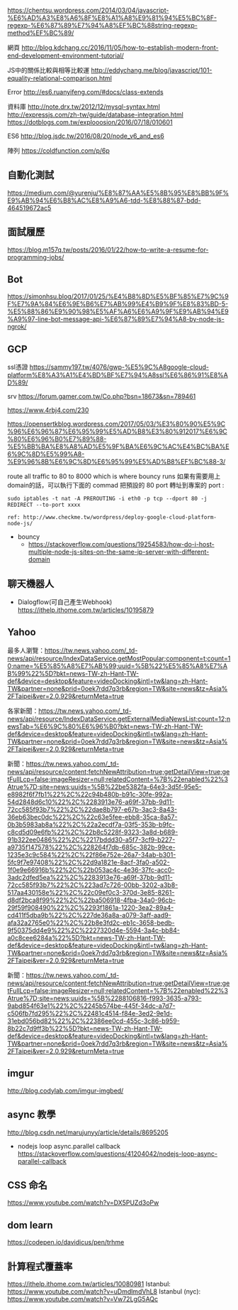 https://chentsu.wordpress.com/2014/03/04/javascript-%E6%AD%A3%E8%A6%8F%E8%A1%A8%E9%81%94%E5%BC%8F-regexp-%E6%87%89%E7%94%A8%EF%BC%88string-regexp-method%EF%BC%89/


網頁
http://blog.kdchang.cc/2016/11/05/how-to-establish-modern-front-end-development-environment-tutorial/

JS中的關係比較與相等比較運
http://eddychang.me/blog/javascript/101-equality-relational-comparison.html

Error
http://es6.ruanyifeng.com/#docs/class-extends

資料庫
http://note.drx.tw/2012/12/mysql-syntax.html
http://expressjs.com/zh-tw/guide/database-integration.html
https://dotblogs.com.tw/explooosion/2016/07/18/010601

ES6
http://blog.jsdc.tw/2016/08/20/node_v6_and_es6


陣列
https://coldfunction.com/p/6p


## 自動化測試
https://medium.com/@yurenju/%E8%87%AA%E5%8B%95%E8%BB%9F%E9%AB%94%E6%B8%AC%E8%A9%A6-tdd-%E8%88%87-bdd-464519672ac5


## 面試履歷
https://blog.m157q.tw/posts/2016/01/22/how-to-write-a-resume-for-programming-jobs/

## Bot
https://simonhsu.blog/2017/01/25/%E4%B8%8D%E5%BF%85%E7%9C%9F%E7%9A%84%E6%9E%B6%E7%AB%99%E4%B9%9F%E8%83%BD-5-%E5%88%86%E9%90%98%E5%AF%A6%E6%A9%9F%E9%AB%94%E9%A9%97-line-bot-message-api-%E6%87%89%E7%94%A8-by-node-js-ngrok/


## GCP 
ssl憑證
https://sammy197.tw/4076/gwp-%E5%9C%A8google-cloud-platform%E8%A3%A1%E4%BD%BF%E7%94%A8ssl%E6%86%91%E8%AD%89/

srv
https://forum.gamer.com.tw/Co.php?bsn=18673&sn=789461

https://www.4rbj4.com/230

https://opensertkblog.wordpress.com/2017/05/03/%E3%80%90%E5%9C%96%E6%96%87%E6%95%99%E5%AD%B8%E3%80%912017%E6%9C%80%E6%96%B0%E7%89%88-%E5%BB%BA%E8%A8%AD%E5%9F%BA%E6%9C%AC%E4%BC%BA%E6%9C%8D%E5%99%A8-%E9%96%8B%E6%9C%8D%E6%95%99%E5%AD%B8%EF%BC%88-3/

route all traffic to 80 to 8000 which is where bouncy runs
如果有需要用上domain的話，可以執行下面的 commad 把預設的 80 port 轉址到專案的 port :
```
sudo iptables -t nat -A PREROUTING -i eth0 -p tcp --dport 80 -j REDIRECT --to-port xxxx

ref: http://www.checkme.tw/wordpress/deploy-google-cloud-platform-node-js/
```

- bouncy
  - https://stackoverflow.com/questions/19254583/how-do-i-host-multiple-node-js-sites-on-the-same-ip-server-with-different-domain


## 聊天機器人

- Dialogflow(可自己產生Webhook)
https://ithelp.ithome.com.tw/articles/10195879


## Yahoo

最多人瀏覽：https://tw.news.yahoo.com/_td-news/api/resource/IndexDataService.getMostPopular;component=t;count=10;name=%E5%85%A8%E7%AB%99;uuid=%5B%22%E5%85%A8%E7%AB%99%22%5D?bkt=news-TW-zh-Hant-TW-def&device=desktop&feature=videoDocking&intl=tw&lang=zh-Hant-TW&partner=none&prid=0oek7rdd7q3rb&region=TW&site=news&tz=Asia%2FTaipei&ver=2.0.929&returnMeta=true

各家新聞：https://tw.news.yahoo.com/_td-news/api/resource/IndexDataService.getExternalMediaNewsList;count=12;newsTab=%E6%9C%80%E6%96%B0?bkt=news-TW-zh-Hant-TW-def&device=desktop&feature=videoDocking&intl=tw&lang=zh-Hant-TW&partner=none&prid=0oek7rdd7q3rb&region=TW&site=news&tz=Asia%2FTaipei&ver=2.0.929&returnMeta=true

新聞：https://tw.news.yahoo.com/_td-news/api/resource/content;fetchNewAttribution=true;getDetailView=true;getFullLcp=false;imageResizer=null;relatedContent=%7B%22enabled%22%3Atrue%7D;site=news;uuids=%5B%22be5382fa-64e3-3d5f-95e5-e8982f6f7fb1%22%2C%22c94b480b-b91c-30fe-992a-54d2848d6c10%22%2C%2283913e76-a69f-37bb-9d11-72cc585f93b7%22%2C%22dae8b797-e67b-3ac3-8a43-36eb63bec0dc%22%2C%22c63e5fee-ebb8-35ca-8a57-0b3b5983ab8a%22%2C%22a2ecdf7a-03f5-353b-b9fc-c8cd5d09e6fb%22%2C%22b8c5228f-9323-3a8d-b689-91b322ee0486%22%2C%2217bddd30-a5f7-3cf9-b227-a9735f147578%22%2C%228264f7db-685c-382b-99ce-1235e3c9c584%22%2C%22f86e752e-26a7-34ab-b301-5fc9f7e97408%22%2C%22d9a1821e-8acf-3fa0-a502-1f0e9e66916b%22%2C%22b053ac4c-4e36-37fc-acc0-3adc2dfed5ea%22%2C%2283913e76-a69f-37bb-9d11-72cc585f93b7%22%2C%223ad7c726-00bb-3202-a3b8-517aa430158e%22%2C%22c09ef0c3-370d-3e85-8261-d8df2bca8f99%22%2C%22ba506918-4fba-34a0-96cb-29f59f908490%22%2C%2293f1861a-1220-3ea2-89a4-cd411f5dba9b%22%2C%227de36a8a-a079-3aff-aad9-afa32a2765e0%22%2C%22b8e3fd2c-eb1c-3658-bedb-9f50375dd4e9%22%2C%2227320d4e-5594-3a4c-bb84-a0c8cee6284a%22%5D?bkt=news-TW-zh-Hant-TW-def&device=desktop&feature=videoDocking&intl=tw&lang=zh-Hant-TW&partner=none&prid=0oek7rdd7q3rb&region=TW&site=news&tz=Asia%2FTaipei&ver=2.0.929&returnMeta=true

新聞：https://tw.news.yahoo.com/_td-news/api/resource/content;fetchNewAttribution=true;getDetailView=true;getFullLcp=false;imageResizer=null;relatedContent=%7B%22enabled%22%3Atrue%7D;site=news;uuids=%5B%2288106816-f993-3635-a793-9abd854f63e1%22%2C%2245b574be-445f-34dc-a7d7-c506fb7fd295%22%2C%22481c4514-f84e-3ed2-9e1d-31ebd056bd82%22%2C%22386ee0cd-455c-3c86-b959-8b22c7d9ff3b%22%5D?bkt=news-TW-zh-Hant-TW-def&device=desktop&feature=videoDocking&intl=tw&lang=zh-Hant-TW&partner=none&prid=0oek7rdd7q3rb&region=TW&site=news&tz=Asia%2FTaipei&ver=2.0.929&returnMeta=true


## imgur
http://blog.codylab.com/imgur-imgbed/


## async 教學
http://blog.csdn.net/marujunyy/article/details/8695205
- nodejs loop async.parallel callback
https://stackoverflow.com/questions/41204042/nodejs-loop-async-parallel-callback

## CSS 命名
https://www.youtube.com/watch?v=DX5PUZd3oPw


## dom learn
https://codepen.io/davidicus/pen/trhme


## 計算程式覆蓋率
https://ithelp.ithome.com.tw/articles/10080981
Istanbul: https://www.youtube.com/watch?v=uDmdlmdVhL8
Istanbul (nyc): https://www.youtube.com/watch?v=Vw72LgG5AQc
